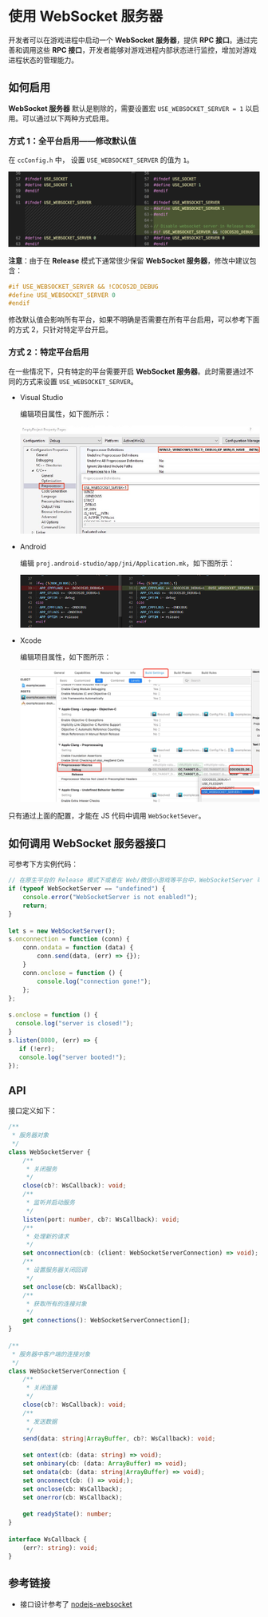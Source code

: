 # 使用 WebSocket 服务器

开发者可以在游戏进程中启动一个 **WebSocket 服务器**，提供 **RPC 接口**。通过完善和调用这些 **RPC 接口**，开发者能够对游戏进程内部状态进行监控，增加对游戏进程状态的管理能力。 

## 如何启用

**WebSocket 服务器** 默认是剔除的，需要设置宏 `USE_WEBSOCKET_SERVER = 1` 以启用。可以通过以下两种方式启用。

### 方式 1：全平台启用——修改默认值

在 `ccConfig.h` 中， 设置 `USE_WEBSOCKET_SERVER` 的值为 `1`。

![edit-ccconfig](./websocket-server/edit-ccConfig-h2.png)

**注意**：由于在 **Release** 模式下通常很少保留 **WebSocket 服务器**，修改中建议包含：

```c++
#if USE_WEBSOCKET_SERVER && !COCOS2D_DEBUG
#define USE_WEBSOCKET_SERVER 0
#endif
``` 

修改默认值会影响所有平台，如果不明确是否需要在所有平台启用，可以参考下面的方式 2，只针对特定平台开启。 

### 方式 2：特定平台启用

在一些情况下，只有特定的平台需要开启 **WebSocket 服务器**。此时需要通过不同的方式来设置 `USE_WEBSOCKET_SERVER`。

- Visual Studio

  编辑项目属性，如下图所示：

  ![edit vs](./websocket-server/edit-vs-origin.jpg)

- Android

  编辑 `proj.android-studio/app/jni/Application.mk`，如下图所示：

  ![edit-application-mk](./websocket-server/edit-application-mk2.png)

- Xcode

  编辑项目属性，如下图所示：

  ![edit-xcode](./websocket-server/edit-xcode-property.jpg)

只有通过上面的配置，才能在 JS 代码中调用 `WebSocketSever`。

## 如何调用 WebSocket 服务器接口

可参考下方实例代码：

```js
// 在原生平台的 Release 模式下或者在 Web/微信小游戏等平台中，WebSocketServer 可能没有定义
if (typeof WebSocketServer == "undefined") {
    console.error("WebSocketServer is not enabled!");
    return;
}

let s = new WebSocketServer();
s.onconnection = function (conn) {
    conn.ondata = function (data) {
        conn.send(data, (err) => {});
    }
    conn.onclose = function () {
        console.log("connection gone!");
    };
};

s.onclose = function () {
  console.log("server is closed!");
}
s.listen(8080, (err) => {
   if (!err);
   console.log("server booted!");
});
```

## API

接口定义如下：

```typescript
/**
 * 服务器对象
 */
class WebSocketServer {
    /**
     * 关闭服务
     */
    close(cb?: WsCallback): void;
    /**
     * 监听并启动服务
     */
    listen(port: number, cb?: WsCallback): void;
    /**
     * 处理新的请求
     */
    set onconnection(cb: (client: WebSocketServerConnection) => void);
    /**
     * 设置服务器关闭回调
     */
    set onclose(cb: WsCallback);
    /**
     * 获取所有的连接对象
     */
    get connections(): WebSocketServerConnection[];
}

/**
 * 服务器中客户端的连接对象
 */
class WebSocketServerConnection {
    /**
     * 关闭连接
     */
    close(cb?: WsCallback): void;
    /**
     * 发送数据
     */
    send(data: string|ArrayBuffer, cb?: WsCallback): void;

    set ontext(cb: (data: string) => void);
    set onbinary(cb: (data: ArrayBuffer) => void);
    set ondata(cb: (data: string|ArrayBuffer) => void);
    set onconnect(cb: () => void;);
    set onclose(cb: WsCallback);
    set onerror(cb: WsCallback);

    get readyState(): number;
}

interface WsCallback {
    (err?: string): void;
} 
```

## 参考链接

- 接口设计参考了 [nodejs-websocket](https://www.npmjs.com/package/nodejs-websocket#server)
